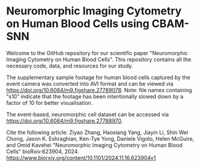 # Neuromorphic Imaging Cytometry on Human Blood Cells using CBAM-SNN
Welcome to the GitHub repository for our scientific paper "Neuromorphic Imaging Cytometry on Human Blood Cells". This repository contains all the necessary code, data, and resources for our study.

The supplementary sample footage for human blood cells captured by the event camera was converted into AVI format and can be viewed via https://doi.org/10.6084/m9.figshare.27789078. Note: file names containing "s10" indicate that the footage has been intentionally slowed down by a factor of 10 for better visualisation.

The event-based, neuromorphic cell dataset can be accessed via https://doi.org/10.6084/m9.figshare.27788970.

Cite the following article: Ziyao Zhang, Haoxiang Yang, Jiayin Li, Shin Wei Chong, Jason K. Eshraghian, Ken-Tye Yong, Daniele Vigolo, Helen McGuire, and Omid Kavehei "Neuromorphic Imaging Cytometry on Human Blood Cells" bioRxiv:623904, 2024. https://www.biorxiv.org/content/10.1101/2024.11.16.623904v1 
